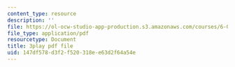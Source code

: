 ```yaml
---
content_type: resource
description: ''
file: https://ol-ocw-studio-app-production.s3.amazonaws.com/courses/6-001-structure-and-interpretation-of-computer-programs-spring-2005/147df578d3f2f520318ee63d2f64a54e_rCqMiPk1BJE.pdf
file_type: application/pdf
resourcetype: Document
title: 3play pdf file
uid: 147df578-d3f2-f520-318e-e63d2f64a54e
---
```


